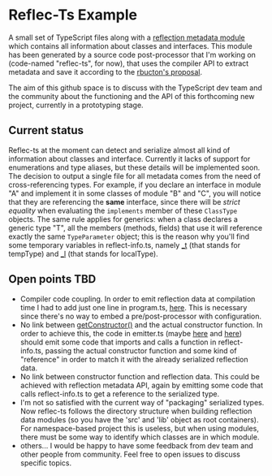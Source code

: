 # Reflec-Ts Example

A small set of TypeScript files along with a [reflection metadata module](./src/generated/reflect-info.ts) which contains all information about classes and interfaces. This module has been generated by a source code post-processor that I'm working on (code-named "reflec-ts", for now), that uses the compiler API to extract metadata and save it according to the [rbucton's proposal](https://gist.github.com/rbuckton/f6ee6fcdcc21d44fdfa0).

The aim of this github space is to discuss with the TypeScript dev team and the community about the functioning and the API of this forthcoming new project, currently in a prototyping stage.

## Current status

Reflec-ts at the moment can detect and serialize almost all kind of information about classes and interface. Currently it lacks of support for enumerations and type aliases, but these details will be implemented soon.
The decision to output a single file for all metadata comes from the need of cross-referencing types. For example, if you declare an interface in module "A" and implement it in some classes of module "B" and "C", you will notice that they are referencing the **same** interface, since there will be *strict equality* when evaluating the `implements` member of these `ClassType` objects. The same rule applies for generics: when a class declares a generic type "T", all the members (methods, fields) that use it will reference exactly the same `TypeParameter` object; this is the reason why you'll find some temporary variables in reflect-info.ts, namely [\_t](./src/generated/reflect-info.ts#L2) (that stands for tempType) and [\_l](./src/generated/reflect-info.ts#L49) (that stands for localType).

## Open points TBD

* Compiler code coupling. In order to emit reflection data at compilation time I had to add just one line in program.ts, [here](https://github.com/Microsoft/TypeScript/blob/v1.6.2/src/compiler/program.ts#L560). This is necessary since there's no way to embed a pre/post-processor with configuration.
* No link between [getConstructor()](./lib/types.d.ts#L244) and the actual constructor function. In order to achieve this, the code in emitter.ts (maybe [here](https://github.com/Microsoft/TypeScript/blob/v1.6.2/src/compiler/emitter.ts#L4632) and [here](https://github.com/Microsoft/TypeScript/blob/v1.6.2/src/compiler/emitter.ts#L4534)) should emit some code that imports and calls a function in reflect-info.ts, passing the actual constructor function and some kind of "reference" in order to match it with the already serialized reflection data.
* No link between constructor function and reflection data. This could be achieved with reflection metadata API, again by emitting some code that calls reflect-info.ts to get a reference to the serialized type.
* I'm not so satisfied with the current way of "packaging" serialized types. Now reflec-ts follows the directory structure when building reflection data modules (so you have the 'src' and 'lib' object as root containers). For namespace-based project this is useless, but when using modules, there must be some way to identify which classes are in which module.
* others... I would be happy to have some feedback from dev team and other people from community. Feel free to open issues to discuss specific topics.
